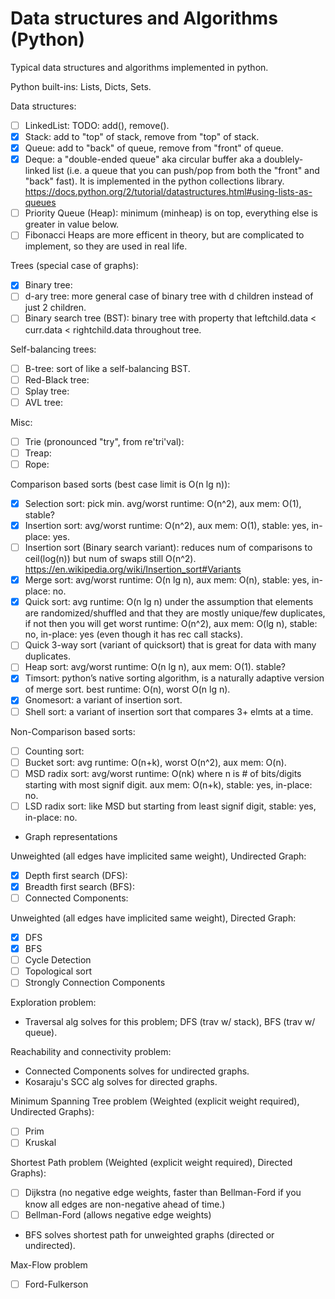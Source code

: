 # Data structures and Algorithms (Python)
Typical data structures and algorithms implemented in python.

Python built-ins: Lists, Dicts, Sets.

Data structures:
- [ ] LinkedList: TODO: add(), remove().
- [x] Stack: add to "top" of stack, remove from "top" of stack.
- [x] Queue: add to "back" of queue, remove from "front" of queue.
- [x] Deque: a "double-ended queue" aka circular buffer aka a doublely-linked list (i.e. a queue that you can push/pop from both the "front" and "back" fast). It is implemented in the python collections library. https://docs.python.org/2/tutorial/datastructures.html#using-lists-as-queues
- [ ] Priority Queue (Heap): minimum (minheap) is on top, everything else is greater in value below.
- [ ] Fibonacci Heaps are more efficent in theory, but are complicated to implement, so they are used in real life.

Trees (special case of graphs):
- [x] Binary tree:
- [ ] d-ary tree: more general case of binary tree with d children instead of just 2 children.
- [ ] Binary search tree (BST): binary tree with property that leftchild.data < curr.data < rightchild.data throughout tree.

Self-balancing trees:
- [ ] B-tree: sort of like a self-balancing BST.
- [ ] Red-Black tree:
- [ ] Splay tree:
- [ ] AVL tree:

Misc:
- [ ] Trie (pronounced "try", from re'tri'val):
- [ ] Treap:
- [ ] Rope:

Comparison based sorts (best case limit is O(n lg n)):
- [x] Selection sort: pick min. avg/worst runtime: O(n^2), aux mem: O(1), stable?
- [x] Insertion sort: avg/worst runtime: O(n^2), aux mem: O(1), stable: yes, in-place: yes.
- [ ] Insertion sort (Binary search variant): reduces num of comparisons to ceil(log(n)) but num of swaps still O(n^2). https://en.wikipedia.org/wiki/Insertion_sort#Variants
- [x] Merge sort: avg/worst runtime: O(n lg n), aux mem: O(n), stable: yes, in-place: no.
- [x] Quick sort: avg runtime: O(n lg n) under the assumption that elements are randomized/shuffled and that they are mostly unique/few duplicates, if not then you will get worst runtime: O(n^2), aux mem: O(lg n), stable: no, in-place: yes (even though it has rec call stacks).
- [ ] Quick 3-way sort (variant of quicksort) that is great for data with many duplicates.
- [ ] Heap sort: avg/worst runtime: O(n lg n), aux mem: O(1). stable?
- [x] Timsort: python’s native sorting algorithm, is a naturally adaptive version of merge sort. best runtime: O(n), worst O(n lg n).
- [x] Gnomesort: a variant of insertion sort.
- [ ] Shell sort: a variant of insertion sort that compares 3+ elmts at a time.

Non-Comparison based sorts:
- [ ] Counting sort:
- [ ] Bucket sort: avg runtime: O(n+k), worst O(n^2), aux mem: O(n).
- [ ] MSD radix sort: avg/worst runtime: O(nk) where n is # of bits/digits starting with most signif digit. aux mem: O(n+k), stable: yes, in-place: no.
- [ ] LSD radix sort: like MSD but starting from least signif digit, stable: yes, in-place: no.

- Graph representations

Unweighted (all edges have implicited same weight), Undirected Graph:
- [x] Depth first search (DFS):
- [x] Breadth first search (BFS):
- [ ] Connected Components:

Unweighted (all edges have implicited same weight), Directed Graph:
- [x] DFS
- [x] BFS
- [ ] Cycle Detection
- [ ] Topological sort
- [ ] Strongly Connection Components

Exploration problem:
- Traversal alg solves for this problem; DFS (trav w/ stack), BFS (trav w/ queue).

Reachability and connectivity problem:
- Connected Components solves for undirected graphs.
- Kosaraju's SCC alg solves for directed graphs.

Minimum Spanning Tree problem (Weighted (explicit weight required), Undirected Graphs):
- [ ] Prim
- [ ] Kruskal

Shortest Path problem (Weighted (explicit weight required), Directed Graphs):
- [ ] Dijkstra (no negative edge weights, faster than Bellman-Ford if you know all edges are non-negative ahead of time.)
- [ ] Bellman-Ford (allows negative edge weights)
- BFS solves shortest path for unweighted graphs (directed or undirected).

Max-Flow problem
- [ ] Ford-Fulkerson

